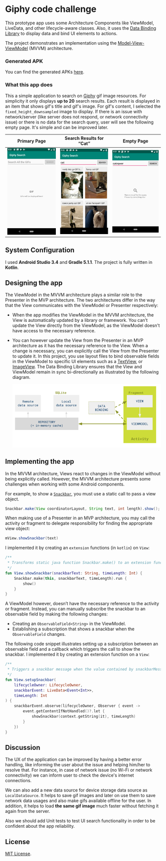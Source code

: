 [//]: # "Image References"

[image1]: ./images/mvvm-databinding.png "MVVM Databinding"

[image2]: ./images/primary-page.png  "Primary Page"

[image3]: ./images/search-results-for-cat.png  "Search Results for “Cat”"

[image4]: ./images/empty-page.png  "Empty Page"

# Giphy code challenge

This prototype app uses some Architecture Components like ViewModel, LiveData, and other lifecycle-aware classes. Also, it uses the [Data Binding Library](http://developer.android.com/tools/data-binding/guide.html#data_objects) to display data and bind UI elements to actions.

The project demonstrates an implementation using the [Model-View-ViewModel](https://en.wikipedia.org/wiki/Model–view–viewmodel) (MVVM) architecture.

### Generated APK

You can find the generated APKs [here](https://github.com/mhBahrami/giphy-code-challenge/tree/master/apk).

### What this app does

This a simple application to search on [Giphy](<https://giphy.com/>) gif image resources. For simplicity it only displays **up to 20** search results. Each result is displayed in an item that shows gif's title and gif's image. For gif's content, I selected the `fixed_height_downsampled` image to display.
If there is an issue with network/server (like server does not respond, or network connectivity issue) or there is no data for the search query, user will see the following empty page. It's simple and can be improved later.

|    Primary Page     | Search Results for “Cat” | Empty Page |
| :-----------------: | :----------------------: | :--------: |
| ![alt text][image2] | ![alt text][image3]      |       ![alt text][image4]     |


## System Configuration

I used **Android Studio 3.4** and **Gradle 5.1.1**. The project is fully written in **Kotlin**.

## Designing the app

The ViewModel in the MVVM architecture plays a similar role to the Presenter in the MVP architecture. The two architectures differ in the way that the View communicates with the ViewModel or Presenter respectively:

- When the app modifies the ViewModel in the MVVM architecture, the View is automatically updated by a library or framework. You can’t update the View directly from the ViewModel, as the ViewModel doesn't have access to the necessary reference.

- You can however update the View from the Presenter in an MVP architecture as it has the necessary reference to the View. When a change is necessary, you can explicitly call the View from the Presenter to update it. In this project, you use layout files to bind observable fields in the ViewModel to specific UI elements such as a [TextView](https://developer.android.com/reference/android/widget/TextView.html), or [ImageView](https://developer.android.com/reference/android/widget/ImageView.html). The Data Binding Library ensures that the View and ViewModel remain in sync bi-directionally as illustrated by the following diagram.

  

  ![alt text][image1]

## Implementing the app

In the MVVM architecture, Views react to changes in the ViewModel without being explicitly called. However, the MVVM architecture presents some challenges when working with some Android components.

For example, to show a [`Snackbar`](https://developer.android.com/reference/android/support/design/widget/Snackbar.html), you must use a static call to pass a view object.

```java
Snackbar.make(View coordinatorLayout, String text, int length).show();
```

When making use of a Presenter in an MVP architecture, you may call the activity or fragment to delegate responsibility for finding the appropriate view object:

```java
mView.showSnackbar(text)
```

 I implemented it by creating an `extension` functions (in `kotlin`) on `View`:

```kotlin
/**
 * Transforms static java function Snackbar.make() to an extension function on View.
 */
fun View.showSnackbar(snackbarText: String, timeLength: Int) {
    Snackbar.make(this, snackbarText, timeLength).run {
        show()
    }
}
```

A ViewModel however, doesn’t have the necessary reference to the activity or fragment. Instead, you can manually subscribe the snackbar to an observable field by making the following changes:

- Creating an `ObservableField<String>` in the ViewModel.
- Establishing a subscription that shows a snackbar when the `ObservableField` changes.

The following code snippet illustrates setting up a subscription between an observable field and a callback which triggers the call to show the snackbar. I implemented it by creating an extension function on a `View`:

```kotlin
/**
 * Triggers a snackbar message when the value contained by snackbarMessageLiveEvent is modified.
 */
fun View.setupSnackbar(
    lifecycleOwner: LifecycleOwner,
    snackbarEvent: LiveData<Event<Int>>,
    timeLength: Int
) {
    snackbarEvent.observe(lifecycleOwner, Observer { event ->
        event.getContentIfNotHandled()?.let {
            showSnackbar(context.getString(it), timeLength)
        }
    })
}
```

## Discussion

The UX of the application can be improved by having a better error handling, like informing the user about the issue and helping him/her to resolve that. For instance, in case of network issue (no Wi-Fi or network connectivity) we can inform user to check the device's internet connections.

We can also add a new data source for device storage data source as `LocalDataSource`. It helps to save gif images and later on use them to save network data usages and also make gifs available offline for the user. In addition, it helps to load **the same gif image** much faster without fetching it again from the server.

Also we should add Unit tests to test UI search functionality in order to be confident about the app reliability.

## License

[MIT License](https://github.com/mhBahrami/giphy-code-challenge/blob/master/LICENSE.txt).